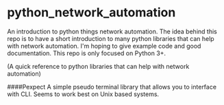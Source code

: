 # python_network_automation
An introduction to python things network automation. The idea behind this repo is to have a short introduction to many
python libraries that can help with network automation. I'm hoping to give example code and good documentation. This repo
is only focused on Python 3+.

(A quick reference to python libraries that can help with network automation)

####Pexpect
A simple pseudo terminal library that allows you to interface with CLI. Seems to work best on Unix based systems.

